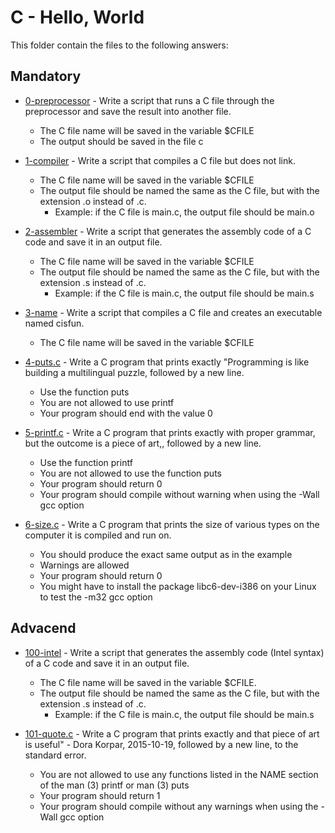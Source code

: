 # C - Hello, World

This folder contain the files to the following answers:

## Mandatory
 - [0-preprocessor](https://github.com/JefferMarcelino/alx-low_level_programming/blob/main/0x00-hello_world/0-preprocessor) - Write a script that runs a C file through the preprocessor and save the result into another file.
    - The C file name will be saved in the variable $CFILE
    - The output should be saved in the file c
 
 - [1-compiler](https://github.com/JefferMarcelino/alx-low_level_programming/blob/main/0x00-hello_world/1-compiler) - Write a script that compiles a C file but does not link.
    - The C file name will be saved in the variable $CFILE
    - The output file should be named the same as the C file, but with the extension .o instead of .c. 
        - Example: if the C file is main.c, the output file should be main.o

 - [2-assembler](https://github.com/JefferMarcelino/alx-low_level_programming/blob/main/0x00-hello_world/2-assembler) - Write a script that generates the assembly code of a C code and save it in an output file.
    - The C file name will be saved in the variable $CFILE
    - The output file should be named the same as the C file, but with the extension .s instead of .c. 
        - Example: if the C file is main.c, the output file should be main.s
 
 - [3-name](https://github.com/JefferMarcelino/alx-low_level_programming/blob/main/0x00-hello_world/3-name) - Write a script that compiles a C file and creates an executable named cisfun.
    - The C file name will be saved in the variable $CFILE

 - [4-puts.c](https://github.com/JefferMarcelino/alx-low_level_programming/blob/main/0x00-hello_world/4-puts.c) - Write a C program that prints exactly "Programming is like building a multilingual puzzle, followed by a new line.
    - Use the function puts
    - You are not allowed to use printf
    - Your program should end with the value 0
 
 - [5-printf.c](https://github.com/JefferMarcelino/alx-low_level_programming/blob/main/0x00-hello_world/5-printf.c) - Write a C program that prints exactly with proper grammar, but the outcome is a piece of art,, followed by a new line.
    - Use the function printf
    - You are not allowed to use the function puts
    - Your program should return 0
    - Your program should compile without warning when using the -Wall gcc option
 
 - [6-size.c](https://github.com/JefferMarcelino/alx-low_level_programming/blob/main/0x00-hello_world/6-size.c) - Write a C program that prints the size of various types on the computer it is compiled and run on.
    - You should produce the exact same output as in the example
    - Warnings are allowed
    - Your program should return 0
    - You might have to install the package libc6-dev-i386 on your Linux to test the -m32 gcc option
 
## Advacend
- [100-intel](https://github.com/JefferMarcelino/alx-low_level_programming/blob/main/0x00-hello_world/100-intel) - Write a script that generates the assembly code (Intel syntax) of a C code and save it in an output file.
    - The C file name will be saved in the variable $CFILE.
    - The output file should be named the same as the C file, but with the extension .s instead of .c. 
        - Example: if the C file is main.c, the output file should be main.s

- [101-quote.c](https://github.com/JefferMarcelino/alx-low_level_programming/blob/main/0x00-hello_world/101-quote.c) - Write a C program that prints exactly and that piece of art is useful" - Dora Korpar, 2015-10-19, followed by a new line, to the standard error.
    - You are not allowed to use any functions listed in the NAME section of the man (3) printf or man (3) puts
    - Your program should return 1
    - Your program should compile without any warnings when using the -Wall gcc option
